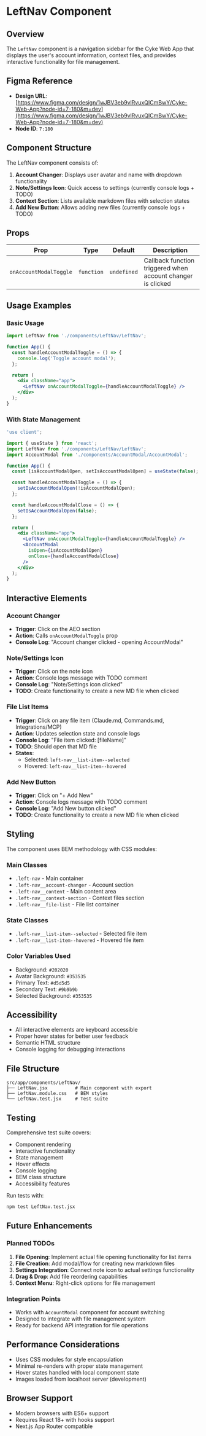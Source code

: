 # LeftNav Component

## Overview

The `LeftNav` component is a navigation sidebar for the Cyke Web App that displays the user's account information, context files, and provides interactive functionality for file management.

## Figma Reference

- **Design URL**: [https://www.figma.com/design/1wJBV3eb9vlRvuxQICmBwY/Cyke-Web-App?node-id=7-180&m=dev](https://www.figma.com/design/1wJBV3eb9vlRvuxQICmBwY/Cyke-Web-App?node-id=7-180&m=dev)
- **Node ID**: `7:180`

## Component Structure

The LeftNav component consists of:

1. **Account Changer**: Displays user avatar and name with dropdown functionality
2. **Note/Settings Icon**: Quick access to settings (currently console logs + TODO)
3. **Context Section**: Lists available markdown files with selection states
4. **Add New Button**: Allows adding new files (currently console logs + TODO)

## Props

| Prop | Type | Default | Description |
|------|------|---------|-------------|
| `onAccountModalToggle` | `function` | `undefined` | Callback function triggered when account changer is clicked |

## Usage Examples

### Basic Usage

```jsx
import LeftNav from './components/LeftNav/LeftNav';

function App() {
  const handleAccountModalToggle = () => {
    console.log('Toggle account modal');
  };

  return (
    <div className="app">
      <LeftNav onAccountModalToggle={handleAccountModalToggle} />
    </div>
  );
}
```

### With State Management

```jsx
'use client';

import { useState } from 'react';
import LeftNav from './components/LeftNav/LeftNav';
import AccountModal from './components/AccountModal/AccountModal';

function App() {
  const [isAccountModalOpen, setIsAccountModalOpen] = useState(false);

  const handleAccountModalToggle = () => {
    setIsAccountModalOpen(!isAccountModalOpen);
  };

  const handleAccountModalClose = () => {
    setIsAccountModalOpen(false);
  };

  return (
    <div className="app">
      <LeftNav onAccountModalToggle={handleAccountModalToggle} />
      <AccountModal 
        isOpen={isAccountModalOpen} 
        onClose={handleAccountModalClose} 
      />
    </div>
  );
}
```

## Interactive Elements

### Account Changer
- **Trigger**: Click on the AEO section
- **Action**: Calls `onAccountModalToggle` prop
- **Console Log**: "Account changer clicked - opening AccountModal"

### Note/Settings Icon
- **Trigger**: Click on the note icon
- **Action**: Console logs message with TODO comment
- **Console Log**: "Note/Settings icon clicked"
- **TODO**: Create functionality to create a new MD file when clicked

### File List Items
- **Trigger**: Click on any file item (Claude.md, Commands.md, Integrations/MCP)
- **Action**: Updates selection state and console logs
- **Console Log**: "File item clicked: [fileName]"
- **TODO**: Should open that MD file
- **States**: 
  - Selected: `left-nav__list-item--selected`
  - Hovered: `left-nav__list-item--hovered`

### Add New Button
- **Trigger**: Click on "+ Add New"
- **Action**: Console logs message with TODO comment
- **Console Log**: "Add New button clicked"
- **TODO**: Create functionality to create a new MD file when clicked

## Styling

The component uses BEM methodology with CSS modules:

### Main Classes
- `.left-nav` - Main container
- `.left-nav__account-changer` - Account section
- `.left-nav__content` - Main content area
- `.left-nav__context-section` - Context files section
- `.left-nav__file-list` - File list container

### State Classes
- `.left-nav__list-item--selected` - Selected file item
- `.left-nav__list-item--hovered` - Hovered file item

### Color Variables Used
- Background: `#202020`
- Avatar Background: `#353535`
- Primary Text: `#d5d5d5`
- Secondary Text: `#9b9b9b`
- Selected Background: `#353535`

## Accessibility

- All interactive elements are keyboard accessible
- Proper hover states for better user feedback
- Semantic HTML structure
- Console logging for debugging interactions

## File Structure

```
src/app/components/LeftNav/
├── LeftNav.jsx          # Main component with export
├── LeftNav.module.css   # BEM styles
└── LeftNav.test.jsx     # Test suite
```

## Testing

Comprehensive test suite covers:
- Component rendering
- Interactive functionality
- State management
- Hover effects
- Console logging
- BEM class structure
- Accessibility features

Run tests with:
```bash
npm test LeftNav.test.jsx
```

## Future Enhancements

### Planned TODOs
1. **File Opening**: Implement actual file opening functionality for list items
2. **File Creation**: Add modal/flow for creating new markdown files
3. **Settings Integration**: Connect note icon to actual settings functionality
4. **Drag & Drop**: Add file reordering capabilities
5. **Context Menu**: Right-click options for file management

### Integration Points
- Works with `AccountModal` component for account switching
- Designed to integrate with file management system
- Ready for backend API integration for file operations

## Performance Considerations

- Uses CSS modules for style encapsulation
- Minimal re-renders with proper state management
- Hover states handled with local component state
- Images loaded from localhost server (development)

## Browser Support

- Modern browsers with ES6+ support
- Requires React 18+ with hooks support
- Next.js App Router compatible
